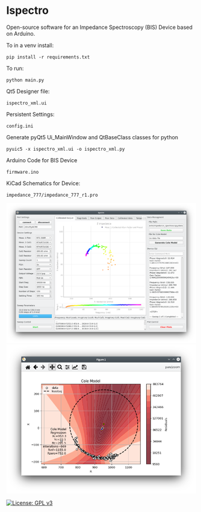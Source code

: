 # Ispectro
Open-source software for an Impedance Spectroscopy (BIS) Device based on Arduino.

To in a venv install:
```
pip install -r requirements.txt 
```

To run:
```
python main.py
```

Qt5 Designer file:
```
ispectro_xml.ui
```

Persistent Settings:
```
config.ini
```

Generate pyQt5 Ui_MainWindow and QtBaseClass classes for python
```
pyuic5 -x ispectro_xml.ui -o ispectro_xml.py
```

Arduino Code for BIS Device
```
firmware.ino
```

KiCad Schematics for Device:
```
impedance_777/impedance_777_r1.pro
```


![alt text](https://github.com/andrewallison2012/ispectro/blob/master/main_screen.png?raw=true)
![alt text](https://github.com/andrewallison2012/ispectro/blob/master/cole_screen.png?raw=true)

[![License: GPL v3](https://img.shields.io/badge/License-GPLv3-blue.svg)](https://www.gnu.org/licenses/gpl-3.0)